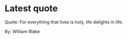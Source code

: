 # Latest quote 

Quote: For everything that lives is holy, life delights in life. 

By: William Blake